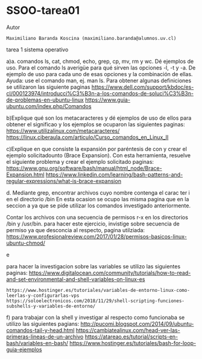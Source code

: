# SSOO-tarea01
Autor

    Maximiliano Baranda Koscina (maximiliano.baranda@alumnos.uv.cl)

tarea 1 sistema operativo

a)a.	comandos ls, cat, chmod, echo, grep, cp, mv, rm y wc. Dé ejemplos de uso. Para el comando ls averigüe para qué sirven las opciones -l, -t y -a. De ejemplo de uso para cada uno de esas opciones y la combinación de ellas. Ayuda: use el comando man, ej. man ls.
Para obtener algunas definiciones se utilizaron las siguiente paginas
  https://www.dell.com/support/kbdoc/es-cl/000123974/introducci%C3%B3n-a-los-comandos-de-soluci%C3%B3n-de-problemas-en-ubuntu-linux
  https://www.guia-ubuntu.com/index.php/Comandos
  
b)Explique qué son los metacaracteres y dé ejemplos de uso de ellos
  para obtener el significao y los ejemplos se ocuparon las siguientes paginas:
    https://www.utilizalinux.com/metacaracteres/
    https://linux.ciberaula.com/articulo/Curso_comandos_en_Linux_II
    
c)Explique en que consiste la expansión por paréntesis de con y crear el ejemplo solicitadounto (Brace Expansion). Con esta herramienta, resuelve el siguiente problema y crear el ejemplo solicitado
   paginas:
   https://www.gnu.org/software/bash/manual/html_node/Brace-Expansion.html
   https://www.linkedin.com/learning/bash-patterns-and-regular-expressions/what-is-brace-expansion 
   
 d.	Mediante grep, encontrar archivos cuyo nombre contenga el carac
 ter i en el directorio /bin
    En esta ocasion se ocupo las misma pagina que en la seccion a ya que se pide utilizar los comandos investigado anteriormente. 

Contar los archivos con una secuencia de permisos r-x en los directorios /bin y /usr/bin. 
  para hacer este ejercicio, invistige sobre secuencia de permiso ya que desconcia al respecto, pagina utilziada:
  https://www.profesionalreview.com/2017/01/28/permisos-basicos-linux-ubuntu-chmod/
  
e

  para hacer la investigacion sobre las variables se utilizo las siguientes paginas:
    https://www.digitalocean.com/community/tutorials/how-to-read-and-set-environmental-and-shell-variables-on-linux-es

    https://www.hostinger.es/tutoriales/variables-de-entorno-linux-como-leerlas-y-configurarlas-vps
    https://soloelectronicos.com/2018/11/29/shell-scripting-funciones-subshells-y-variables-de-entorno/
    
 f) para trabajar con la shell y investigar al respecto como funcionaba se utilizo las siguientes pagians:
  http://pucomi.blogspot.com/2014/09/ubuntu-comandos-tail-y-head.html
  https://cambiatealinux.com/head-ver-las-primeras-lineas-de-un-archivo
  https://atareao.es/tutorial/scripts-en-bash/variables-en-bash/
  https://www.hostinger.es/tutoriales/bash-for-loop-guia-ejemplos
